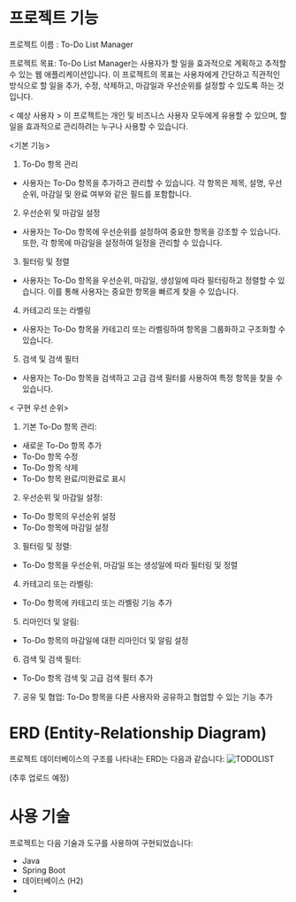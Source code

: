 # 프로젝트 기능

프로젝트 이름 : To-Do List Manager

프로젝트 목표: To-Do List Manager는 사용자가 할 일을 효과적으로 계획하고 추적할 수 있는 웹 애플리케이션입니다. 
이 프로젝트의 목표는 사용자에게 간단하고 직관적인 방식으로 할 일을 추가, 수정, 삭제하고, 마감일과 우선순위를 설정할 수 있도록 하는 것입니다.

< 예상 사용자 >
이 프로젝트는 개인 및 비즈니스 사용자 모두에게 유용할 수 있으며, 할 일을 효과적으로 관리하려는 누구나 사용할 수 있습니다.

<기본 기능>
1. To-Do 항목 관리
- 사용자는 To-Do 항목을 추가하고 관리할 수 있습니다. 각 항목은 제목, 설명, 우선순위, 마감일 및 완료 여부와 같은 필드를 포함합니다.
2. 우선순위 및 마감일 설정
- 사용자는 To-Do 항목에 우선순위를 설정하여 중요한 항목을 강조할 수 있습니다. 또한, 각 항목에 마감일을 설정하여 일정을 관리할 수 있습니다.
3. 필터링 및 정렬
- 사용자는 To-Do 항목을 우선순위, 마감일, 생성일에 따라 필터링하고 정렬할 수 있습니다. 이를 통해 사용자는 중요한 항목을 빠르게 찾을 수 있습니다.
4. 카테고리 또는 라벨링
- 사용자는 To-Do 항목을 카테고리 또는 라벨링하여 항목을 그룹화하고 구조화할 수 있습니다.
5. 검색 및 검색 필터
- 사용자는 To-Do 항목을 검색하고 고급 검색 필터를 사용하여 특정 항목을 찾을 수 있습니다.

< 구현 우선 순위>
1. 기본 To-Do 항목 관리:
- 새로운 To-Do 항목 추가
- To-Do 항목 수정
- To-Do 항목 삭제
- To-Do 항목 완료/미완료로 표시
2. 우선순위 및 마감일 설정:
- To-Do 항목의 우선순위 설정
- To-Do 항목에 마감일 설정
3. 필터링 및 정렬:
- To-Do 항목을 우선순위, 마감일 또는 생성일에 따라 필터링 및 정렬
4. 카테고리 또는 라벨링:
- To-Do 항목에 카테고리 또는 라벨링 기능 추가
5. 리마인더 및 알림:
- To-Do 항목의 마감일에 대한 리마인더 및 알림 설정
6. 검색 및 검색 필터:
- To-Do 항목 검색 및 고급 검색 필터 추가
7. 공유 및 협업:
To-Do 항목을 다른 사용자와 공유하고 협업할 수 있는 기능 추가

# ERD (Entity-Relationship Diagram)

프로젝트 데이터베이스의 구조를 나타내는 ERD는 다음과 같습니다:
![TODOLIST](https://github.com/tpwls4005/ToDoListManager/assets/128613811/fcab76a0-51ba-48d8-b175-78980f625f99)


(추후 업로드 예정)

# 사용 기술

프로젝트는 다음 기술과 도구를 사용하여 구현되었습니다:

- Java
- Spring Boot
- 데이터베이스 (H2)
-
